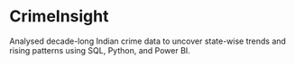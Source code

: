 # CrimeInsight
Analysed decade-long Indian crime data to uncover state-wise trends and rising patterns using SQL, Python, and Power BI.

